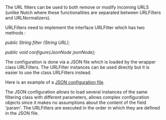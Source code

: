The URL filters can be used to both remove or modify incoming URLS (unlike Nutch where these functionalities are separated between URLFilters and URLNormalizers).

URLFilters need to implement the interface URLFilter which has two methods : 

_public String filter (String URL);_

_public void configure(JsonNode jsonNode);_

The configuration is done via a JSON file which is loaded by the wrapper class URLFilters. The URLFilter instances can be used directly but it is easier to use the class URLFilters instead.

Here is an example of a [JSON configuration file](https://github.com/DigitalPebble/storm-crawler/blob/master/src/main/resources/urlfilters.json).

The JSON configuration allows to load several instances of the same filtering class with different parameters,  allows complex configuration objects since it makes no assumptions about the content of the field 'param'. The URLFilters are executed in the order in which they are defined in the JSON file.

